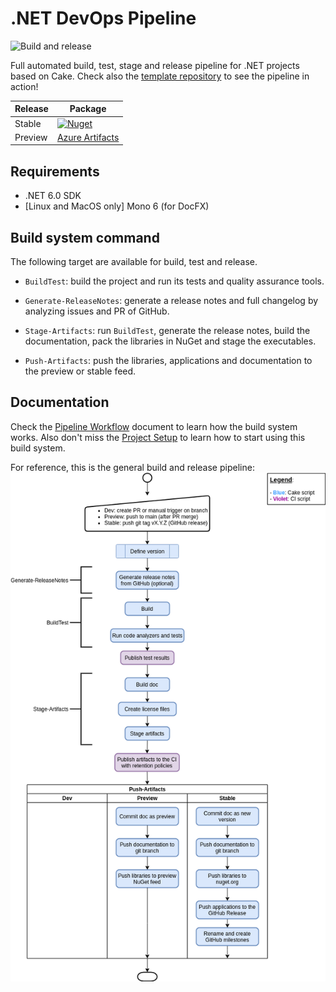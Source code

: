# .NET DevOps Pipeline

![Build and release](https://github.com/pleonex/PleOps.Cake/workflows/Build%20and%20release/badge.svg?branch=main&event=push)

Full automated build, test, stage and release pipeline for .NET projects based
on Cake. Check also the
[template repository](https://github.com/pleonex/template-csharp) to see the
pipeline in action!

<!-- prettier-ignore -->
| Release | Package                                                           |
| ------- | ----------------------------------------------------------------- |
| Stable  | [![Nuget](https://img.shields.io/nuget/v/Cake.Frosting.PleOps.Recipe?label=nuget.org&logo=nuget)](https://www.nuget.org/packages/Cake.Frosting.PleOps.Recipe) |
| Preview | [Azure Artifacts](https://dev.azure.com/benito356/NetDevOpsTest/_packaging?_a=feed&feed=PleOps) |

## Requirements

- .NET 6.0 SDK
- [Linux and MacOS only] Mono 6 (for DocFX)

## Build system command

The following target are available for build, test and release.

- `BuildTest`: build the project and run its tests and quality assurance tools.

- `Generate-ReleaseNotes`: generate a release notes and full changelog by
  analyzing issues and PR of GitHub.

- `Stage-Artifacts`: run `BuildTest`, generate the release notes, build the
  documentation, pack the libraries in NuGet and stage the executables.

- `Push-Artifacts`: push the libraries, applications and documentation to the
  preview or stable feed.

## Documentation

Check the [Pipeline Workflow](./guides/spec/PipelineWorkflow.md) document to
learn how the build system works. Also don't miss the
[Project Setup](./guides/Project%20setup.md) to learn how to start using this
build system.

For reference, this is the general build and release pipeline:
![release diagram](./guides/spec/release_automation.png)
